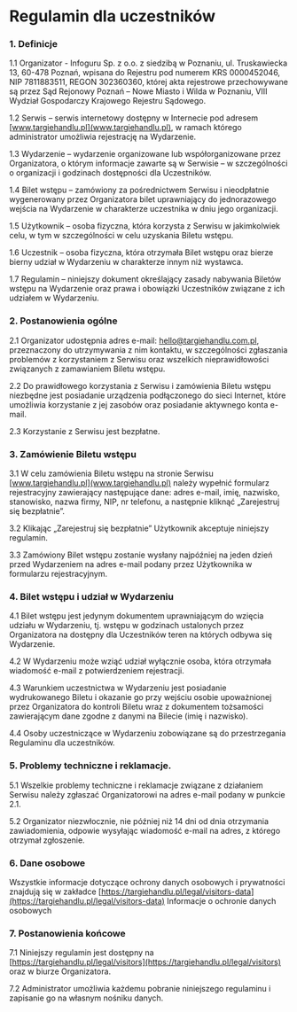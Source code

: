 # Regulamin dla uczestników
             
### 1. Definicje

1.1 Organizator - Infoguru Sp. z o.o. z siedzibą w Poznaniu, ul. Truskawiecka 13, 60-478 Poznań, wpisana do Rejestru pod numerem KRS 0000452046, NIP 7811883511, REGON 302360360,  której akta rejestrowe przechowywane są przez Sąd Rejonowy Poznań – Nowe Miasto i Wilda w Poznaniu, VIII Wydział Gospodarczy Krajowego Rejestru Sądowego. 

1.2 Serwis – serwis internetowy dostępny w Internecie pod adresem [www.targiehandlu.pl](www.targiehandlu.pl), w ramach którego administrator umożliwia rejestrację na Wydarzenie.

1.3 Wydarzenie – wydarzenie organizowane lub współorganizowane przez Organizatora, o którym informacje zawarte są w Serwisie – w szczególności o organizacji i godzinach dostępności dla Uczestników.

1.4 Bilet wstępu – zamówiony za pośrednictwem Serwisu i nieodpłatnie wygenerowany przez Organizatora bilet uprawniający do jednorazowego wejścia na Wydarzenie w charakterze uczestnika w dniu jego organizacji.

1.5 Użytkownik – osoba fizyczna, która korzysta z Serwisu w jakimkolwiek celu, w tym w szczególności w celu uzyskania Biletu wstępu.

1.6 Uczestnik – osoba fizyczna, która otrzymała Bilet wstępu oraz bierze bierny udział w Wydarzeniu w charakterze innym niż wystawca.

1.7 Regulamin – niniejszy dokument określający zasady nabywania Biletów wstępu na Wydarzenie oraz prawa i obowiązki Uczestników związane z ich udziałem w Wydarzeniu. 


### 2. Postanowienia ogólne

2.1 Organizator udostępnia adres e-mail: hello@targiehandlu.com.pl, przeznaczony do utrzymywania z nim kontaktu, w szczególności zgłaszania problemów z korzystaniem z Serwisu oraz wszelkich nieprawidłowości związanych z zamawianiem Biletu wstępu.

2.2 Do prawidłowego korzystania z Serwisu i zamówienia Biletu wstępu niezbędne jest posiadanie urządzenia podłączonego do sieci Internet, które umożliwia korzystanie z jej zasobów oraz posiadanie aktywnego konta e-mail.

2.3 Korzystanie z Serwisu jest bezpłatne.

### 3. Zamówienie Biletu wstępu

3.1 W celu zamówienia Biletu wstępu na stronie Serwisu [www.targiehandlu.pl](www.targiehandlu.pl) należy wypełnić formularz rejestracyjny zawierający następujące dane: adres e-mail, imię, nazwisko, stanowisko, nazwa firmy, NIP, nr telefonu, a następnie kliknąć „Zarejestruj się bezpłatnie”.

3.2 Klikając „Zarejestruj się bezpłatnie” Użytkownik akceptuje niniejszy regulamin.

3.3 Zamówiony Bilet wstępu zostanie wysłany najpóźniej na jeden dzień przed Wydarzeniem na adres e-mail podany przez Użytkownika w formularzu rejestracyjnym.

### 4. Bilet wstępu i udział w Wydarzeniu

4.1 Bilet wstępu jest jedynym dokumentem uprawniającym do wzięcia udziału w Wydarzeniu, tj. wstępu w godzinach ustalonych przez Organizatora na dostępny dla Uczestników teren na których odbywa się Wydarzenie.

4.2 W Wydarzeniu może wziąć udział wyłącznie osoba, która otrzymała wiadomość e-mail z potwierdzeniem rejestracji.

4.3 Warunkiem uczestnictwa w Wydarzeniu jest posiadanie wydrukowanego Biletu i okazanie go przy wejściu osobie upoważnionej przez Organizatora do kontroli Biletu wraz z dokumentem tożsamości zawierającym dane zgodne z danymi na Bilecie (imię i nazwisko).

4.4 Osoby uczestniczące w Wydarzeniu zobowiązane są do przestrzegania Regulaminu dla uczestników.

### 5. Problemy techniczne i reklamacje.

5.1 Wszelkie problemy techniczne i reklamacje związane z działaniem Serwisu należy zgłaszać Organizatorowi na adres e-mail podany w punkcie 2.1.

5.2 Organizator niezwłocznie, nie później niż 14 dni od dnia otrzymania zawiadomienia, odpowie wysyłając wiadomość e-mail na adres, z którego otrzymał zgłoszenie.

### 6. Dane osobowe

Wszystkie informacje dotyczące ochrony danych osobowych i prywatności znajdują się w zakładce [https://targiehandlu.pl/legal/visitors-data](https://targiehandlu.pl/legal/visitors-data) Informacje o ochronie danych osobowych

### 7. Postanowienia końcowe

7.1 Niniejszy regulamin jest dostępny na [https://targiehandlu.pl/legal/visitors](https://targiehandlu.pl/legal/visitors) oraz w biurze Organizatora.

7.2 Administrator umożliwia każdemu pobranie niniejszego regulaminu i zapisanie go na własnym nośniku danych.